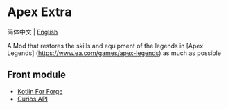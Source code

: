 # Apex Extra

简体中文 | [English](README_en.md)

A Mod that restores the skills and equipment of the legends in [Apex Legends] (https://www.ea.com/games/apex-legends) as much as possible

## Front module
- [Kotlin For Forge](https://modrinth.com/mod/kotlin-for-forge)
- [Curios API](https://modrinth.com/mod/curios)